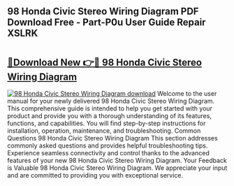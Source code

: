 ## 98 Honda Civic Stereo Wiring Diagram PDF Download Free - Part-P0u User Guide Repair XSLRK

# <h2><a href="http://dfnvkoa.blite.top/?on=98+Honda+Civic+Stereo+Wiring+Diagram">🔗Download New 👉🔴 98 Honda Civic Stereo Wiring Diagram</a></h2>

[![98 Honda Civic Stereo Wiring Diagram download](https://i.imgur.com/lujVjoI.png)](http://dfnvkoa.blite.top/?on=98+Honda+Civic+Stereo+Wiring+Diagram)
Welcome to the user manual for your newly delivered 98 Honda Civic Stereo Wiring Diagram. This comprehensive guide is intended to help you get started with your product and provide you with a thorough understanding of its features, functions, and capabilities. You will find step-by-step instructions for installation, operation, maintenance, and troubleshooting. Common Questions 98 Honda Civic Stereo Wiring Diagram This section addresses commonly asked questions and provides helpful troubleshooting tips. Experience seamless connectivity and control thanks to the advanced features of your new 98 Honda Civic Stereo Wiring Diagram. Your Feedback is Valuable 98 Honda Civic Stereo Wiring Diagram. We appreciate your input and are committed to providing you with exceptional service.

